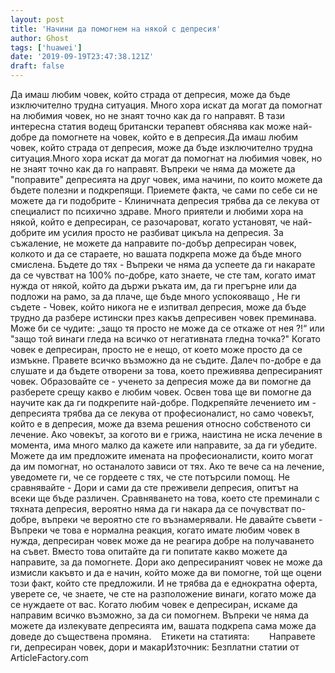 ```yaml
---
layout: post
title: 'Начини да помогнем на някой с депресия'
author: Ghost
tags: ['huawei']
date: '2019-09-19T23:47:38.121Z'
draft: false
---
```


Да имаш любим човек, който страда от депресия, може да бъде изключително трудна ситуация. Много хора искат да могат да помогнат на любимия човек, но не знаят точно как да го направят. В тази интересна статия водещ британски терапевт обяснява как може най-добре да помогнете на човек, който е в депресия.Да имаш любим човек, който страда от депресия, може да бъде изключително трудна ситуация.Много хора искат да могат да помогнат на любимия човек, но не знаят точно как да го направят. Въпреки че няма да можете да "поправите" депресията на друг човек, има начини, по които можете да бъдете полезни и подкрепящи. Приемете факта, че сами по себе си не можете да ги подобрите - Клиничната депресия трябва да се лекува от специалист по психично здраве. Много приятели и любими хора на някой, който е депресиран, се разочароват, когато установят, че най-добрите им усилия просто не разбиват цикъла на депресия. За съжаление, не можете да направите по-добър депресиран човек, колкото и да се стараете, но вашата подкрепа може да бъде много смислена. Бъдете до тях - Въпреки че няма да успеете да ги накарате да се чувстват на 100% по-добре, като знаете, че сте там, когато имат нужда от някой, който да държи ръката им, да ги прегърне или да подложи на рамо, за да плаче, ще бъде много успокояващо , Не ги съдете - Човек, който никога не е изпитвал депресия, може да бъде трудно да разбере истински през какъв депресивен човек преминава. Може би се чудите: „защо тя просто не може да се откаже от нея ?!“ или "защо той винаги гледа на всичко от негативната гледна точка?" Когато човек е депресиран, просто не е нещо, от което може просто да се измъкне. Правете всичко възможно да не съдите. Далеч по-добре е да слушате и да бъдете отворени за това, което преживява депресираният човек. Образовайте се - ученето за депресия може да ви помогне да разберете срещу какво е любим човек. Освен това ще ви помогне да научите как да ги подкрепите най-добре. Подкрепяйте лечението им - депресията трябва да се лекува от професионалист, но само човекът, който е в депресия, може да взема решения относно собственото си лечение. Ако човекът, за когото ви е грижа, наистина не иска лечение в момента, има много малко да кажете или направите, за да ги убедите. Можете да им предложите имената на професионалисти, които могат да им помогнат, но останалото зависи от тях. Ако те вече са на лечение, уведомете ги, че се гордеете с тях, че сте потърсили помощ. Не сравнявайте - Дори и сами да сте преживели депресия, опитът на всеки ще бъде различен. Сравняването на това, което сте преминали с тяхната депресия, вероятно няма да ги накара да се почувстват по-добре, въпреки че вероятно сте го възнамерявали. Не давайте съвети - Въпреки че това е нормална реакция, когато имате любим човек в нужда, депресиран човек може да не реагира добре на получаването на съвет. Вместо това опитайте да ги попитате какво можете да направите, за да помогнете. Дори ако депресираният човек не може да измисли какъвто и да е начин, който може да ви помогне, той ще оцени този факт, който сте предложили. И не трябва да е еднократна оферта, уверете се, че знаете, че сте на разположение винаги, когато може да се нуждаете от вас. Когато любим човек е депресиран, искаме да направим всичко възможно, за да си помогнем. Въпреки че няма да можете да излекувате депресията им, вашата подкрепа сама може да доведе до съществена промяна.    Етикети на статията:        Направете ги, депресиран човек, дори и макарИзточник: Безплатни статии от ArticleFactory.com
